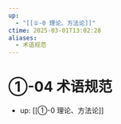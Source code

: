 ```yaml
---
up:
  - "[[①-0 理论、方法论]]"
ctime: 2025-03-01T13:02:28
aliases:
  - 术语规范
---
```


# ①-04 术语规范

- up: [[①-0 理论、方法论]]
